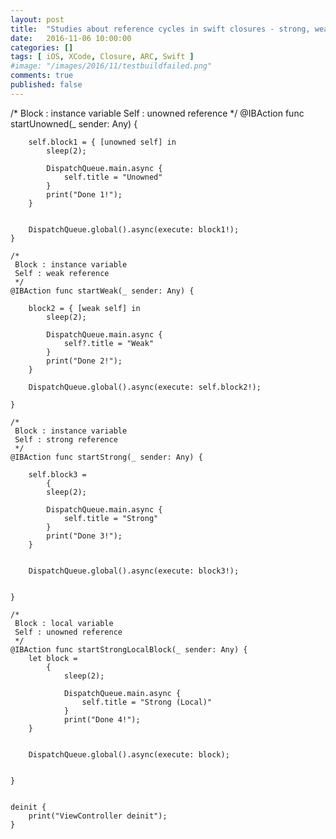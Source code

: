 ```yaml
---
layout: post
title:  "Studies about reference cycles in swift closures - strong, weak and unowned references"
date:   2016-11-06 10:00:00
categories: []
tags: [ iOS, XCode, Closure, ARC, Swift ]
#image: "/images/2016/11/testbuildfailed.png"
comments: true
published: false
---
```






/*
     Block : instance variable
     Self : unowned reference
     */
    @IBAction func startUnowned(_ sender: Any) {

        self.block1 = { [unowned self] in
            sleep(2);

            DispatchQueue.main.async {
                self.title = "Unowned"
            }
            print("Done 1!");
        }


        DispatchQueue.global().async(execute: block1!);
    }

    /*
     Block : instance variable
     Self : weak reference
     */
    @IBAction func startWeak(_ sender: Any) {

        block2 = { [weak self] in
            sleep(2);

            DispatchQueue.main.async {
                self?.title = "Weak"
            }
            print("Done 2!");
        }

        DispatchQueue.global().async(execute: self.block2!);

    }

    /*
     Block : instance variable
     Self : strong reference
     */
    @IBAction func startStrong(_ sender: Any) {

        self.block3 =
            {
            sleep(2);

            DispatchQueue.main.async {
                self.title = "Strong"
            }
            print("Done 3!");
        }


        DispatchQueue.global().async(execute: block3!);


    }

    /*
     Block : local variable
     Self : unowned reference
     */
    @IBAction func startStrongLocalBlock(_ sender: Any) {
        let block =
            {
                sleep(2);

                DispatchQueue.main.async {
                    self.title = "Strong (Local)"
                }
                print("Done 4!");
        }


        DispatchQueue.global().async(execute: block);


    }


    deinit {
        print("ViewController deinit");
    }
